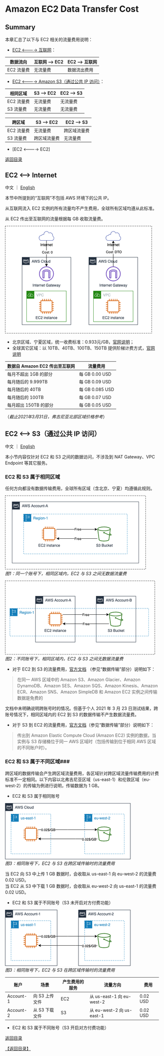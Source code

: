 # Amazon EC2 Data Transfer Cost

## Summary

本章汇总了以下与 EC2 相关的流量费用说明：

* [EC2 <----> 互联网](#ec2----internet)： 
	
数据流向 | 互联网 --> EC2 | EC2 --> 互联网
----|------|----
EC2 流量费 | 无流量费 | 数据流出费用

*  [EC2 <----> Amazon S3（通过公共 IP 访问）](#ec2----s3通过公共-ip-访问)：

相同区域 | S3 --> EC2 | EC2 --> S3
----|------|----
EC2 流量费 | 无流量费 | 无流量费
S3 流量费 | 无流量费  | 无流量费

跨区域 | S3 --> EC2 | EC2 --> S3
----|------|----
EC2 流量费 | 无流量费 | 跨区域流量费
S3 流量费 | 跨区域流量费  | 无流量费

* [EC2 <----> EC2]

[返回目录](#目录)
## EC2 <--> Internet
中文 ｜ [English](01.EC2-Internet-EN.md)

本节中所提到的“互联网”不包括 AWS 环境下的公共 IP。

从互联网流入 EC2 实例的所有流量均不产生费用，全球所有区域均遵从此标准。

从 EC2 传出至互联网的流量根据每 GB 收取流量费。
  
![EC2-Internet](png/01.ec2-inernet.png "EC2<-->Internet")

- 北京区域、宁夏区域，统一收费标准：0.933元/GB，[官网说明](https://www.amazonaws.cn/ec2/pricing/)；  
- 全球其它区域：以 10TB、40TB、100TB、150TB 提供阶梯计费方式，[官网说明](https://aws.amazon.com/cn/ec2/pricing/on-demand/)

数据自 Amazon EC2 传出至互联网 | 流量费用 
----|------
每月不超出 1GB 的部分 | 每 GB 0.00 USD
每月随后的 9.999TB | 每 GB 0.09 USD
每月随后的 40TB | 每 GB 0.085 USD
每月随后的 100TB | 每 GB 0.07 USD
每月超出 150TB 的部分 | 每 GB 0.05 USD
（*截止2021年3月31日，弗吉尼亚北部区域价格参考*）

## EC2 <--> S3（通过公共 IP 访问）
中文 ｜ [English](02.EC2-S3-EN.md)

本小节内容仅针对 EC2 和 S3 之间的数据访问，不涉及到 NAT Gateway、VPC Endpoint 等其它服务。

### EC2 和 S3 属于相同区域 ###
任何方向都没有数据传输费用，全球所有区域（含北京、宁夏）均遵循此规则。  

![single Account and Single Region](png/02.01-ec2-s3-1region-1account.png)  
*图1：同一个账号下，相同区域内，EC2 与 S3 之间无数据流量费*

![single Account and Single Region](png/02.02-ec2-s3-1region-2accounts.png)  
*图2：不同账号下，相同区域内，EC2 与 S3 之间无数据流量费*

* 对于 EC2 到 S3 的流量费用，[官方文档](https://aws.amazon.com/cn/ec2/pricing/on-demand/) （参见“数据传输”部分）说明如下：

>在同一 AWS 区域中的 Amazon S3、Amazon Glacier、Amazon DynamoDB、Amazon SES、Amazon SQS、Amazon Kinesis、Amazon ECR、Amazon SNS、Amazon SimpleDB 和 Amazon EC2 实例之间传输数据是免费的

文档中未明确说明跨账号时的情况。但基于个人 2021 年 3 月 23 日测试结果，跨账号情况下，相同区域内的 EC2 到 S3 的数据传输不产生数据流量费。

* 对于 S3 到 EC2 的流量费用，[官方文档](https://aws.amazon.com/cn/s3/pricing/)（参见“数据传输”部分）说明如下：

>传出到 Amazon Elastic Compute Cloud (Amazon EC2) 实例的数据，当实例与 S3 存储桶位于同一 AWS 区域时（包括传输到位于相同 AWS 区域的不同账户时）。

### EC2 和 S3 属于不同区域###
跨区域的数据传输会产生跨区域流量费用，各区域针对跨区域流量传输费用的计费标准不一定相同。以下内容以北弗吉尼亚区域（us-east-1）和伦敦区域（eu-west-2）的传输为例进行说明，传输数据为 1 GB。

* EC2 和 S3 属于相同账号

![EC2-S3 in different regions](png/02.03-ec2-s3-2regions-1account.png)  
*图3：相同账号下，EC2 与 S3 在跨区域传输时的流量费用*

当 EC2 向 S3 中上传 1 GB 数据时，会收取从 us-east-1 向 eu-west-2 的流量费 0.02 USD。  
当 EC2 从 S3 中下载 1 GB 数据时，会收取从 eu-west-2 向 us-east-1 的流量费 0.02 USD。

* EC2 和 S3 属于不同账号（S3 未开启对方付费功能）  

![EC2 and S3 in different regsion/accounts](png/02.04-ec2-s3-2regions-2account.png)  
*图3：相同账号下，EC2 与 S3 在跨区域传输时的流量费用*

账户 | 场景 | 产生费用的服务 |  流量方向 | 费用
----|----|----|----|----
Account-1 | 向 S3 上传文件 | EC2 | 从 us-east-1 向 eu-west-2 | 0.02 USD
Account-2 | 从 S3 下载文件 | S3 | 从 eu-west-2 向 us-east-1 | 0.02 USD

* EC2 和 S3 属于不同账号（S3 开启对方付费功能）  


[返回目录](#目录)

[【返回目录】](../../README.md)